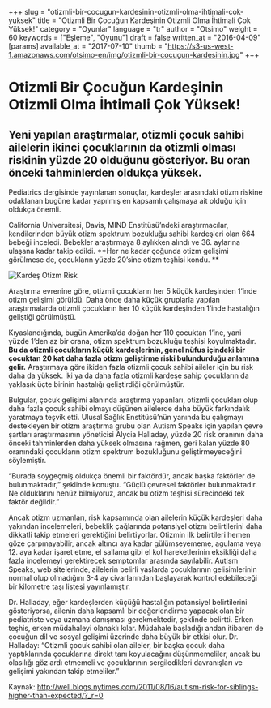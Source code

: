 +++
slug = "otizmli-bir-cocugun-kardesinin-otizmli-olma-ihtimali-cok-yuksek"
title = "Otizmli Bir Çocuğun Kardeşinin Otizmli Olma İhtimali Çok Yüksek!"
category = "Oyunlar"
language = "tr"
author = "Otsimo"
weight = 60
keywords = ["Eşleme", "Oyunu"]
draft = false
written_at = "2016-04-09"
[params]
available_at = "2017-07-10"
thumb = "https://s3-us-west-1.amazonaws.com/otsimo-en/img/otizmli-bir-cocugun-kardesinin.jpg"
+++



# Otizmli Bir Çocuğun Kardeşinin Otizmli Olma İhtimali Çok Yüksek!

## Yeni yapılan araştırmalar, otizmli çocuk sahibi ailelerin ikinci çocuklarının da otizmli olması riskinin yüzde 20 olduğunu gösteriyor. Bu oran önceki tahminlerden oldukça yüksek.

Pediatrics dergisinde yayınlanan sonuçlar, kardeşler arasındaki otizm riskine odaklanan bugüne kadar yapılmış en kapsamlı çalışmaya ait olduğu için oldukça önemli.

California Üniversitesi, Davis, MIND Enstitüsü’ndeki araştırmacılar, kendilerinden büyük otizm spektrum bozukluğu sahibi kardeşleri olan 664 bebeği inceledi. Bebekler araştırmaya 8 aylıkken alındı ve 36. aylarına ulaşana kadar takip edildi. **Her ne kadar çoğunda otizm gelişimi görülmese de, çocukların yüzde 20’sine otizm teşhisi kondu. **

![Kardeş Otizm Risk](http://otsimo.com/wp-content/uploads/2016/08/120611-kardes_sevgisi_d580.jpg)

Araştırma evrenine göre, otizmli çocukların her 5 küçük kardeşinden 1’inde otizm gelişimi görüldü. Daha önce daha küçük gruplarla yapılan araştırmalarda otizmli çocukların her 10 küçük kardeşinden 1’inde hastalığın geliştiği görülmüştü.

Kıyaslandığında, bugün Amerika’da doğan her 110 çocuktan 1’ine, yani yüzde 1’den az bir orana, otizm spektrum bozukluğu teşhisi koyulmaktadır. **Bu da otizmli çocukların küçük kardeşlerinin, genel nüfus içindeki bir çocuktan 20 kat daha fazla otizm geliştirme riski bulundurduğu anlamına gelir.** Araştırmaya göre ikiden fazla otizmli çocuk sahibi aileler için bu risk daha da yüksek. İki ya da daha fazla otizmli kardeşe sahip çocukların da yaklaşık üçte birinin hastalığı geliştirdiği görülmüştür.

Bulgular, çocuk gelişimi alanında araştırma yapanları, otizmli çocukları olup daha fazla çocuk sahibi olmayı düşünen ailelerde daha büyük farkındalık yaratmaya teşvik etti. Ulusal Sağlık Enstitüsü’nün yanında bu çalışmayı destekleyen bir otizm araştırma grubu olan Autism Speaks için yapılan çevre şartları araştırmasının yöneticisi Alycia Halladay, yüzde 20 risk oranının daha önceki tahminlerden daha yüksek olmasına rağmen, geri kalan yüzde 80 oranındaki çocukların otizm spektrum bozukluğunu geliştirmeyeceğini söylemiştir.

“Burada soygeçmiş oldukça önemli bir faktördür, ancak başka faktörler de bulunmaktadır,” şeklinde konuştu. “Güçlü çevresel faktörler bulunmaktadır. Ne olduklarını henüz bilmiyoruz, ancak bu otizm teşhisi sürecindeki tek faktör değildir.”

Ancak otizm uzmanları, risk kapsamında olan ailelerin küçük kardeşleri daha yakından incelemeleri, bebeklik çağlarında potansiyel otizm belirtilerini daha dikkatli takip etmeleri gerektiğini belirtiyorlar. Otizmin ilk belirtileri hemen göze çarpmayabilir, ancak altıncı aya kadar gülümseyememe, agulama veya 12. aya kadar işaret etme, el sallama gibi el kol hareketlerinin eksikliği daha fazla incelemeyi gerektirecek semptomlar arasında sayılabilir. Autism Speaks, web sitelerinde, ailelerin belirli yaşlarda çocuklarının gelişimlerinin normal olup olmadığını 3-4 ay civarlarından başlayarak kontrol edebileceği bir kilometre taşı listesi yayınlamıştır.

Dr. Halladay, eğer kardeşlerden küçüğü hastalığın potansiyel belirtilerini gösteriyorsa, ailenin daha kapsamlı bir değerlendirme yapacak olan bir pediatriste veya uzmana danışması gerekmektedir, şeklinde belirtti. Erken teşhis, erken müdahaleyi olanaklı kılar. Müdahale başladığı andan itibaren de çocuğun dil ve sosyal gelişimi üzerinde daha büyük bir etkisi olur. Dr. Halladay: “Otizmli çocuk sahibi olan aileler, bir başka çocuk daha yaptıklarında çocuklarına direkt tanı koyulacağını düşünmemeliler, ancak bu olasılığı göz ardı etmemeli ve çocuklarının sergiledikleri davranışları ve gelişimi yakından takip etmeliler.”

Kaynak: http://well.blogs.nytimes.com/2011/08/16/autism-risk-for-siblings-higher-than-expected/?_r=0
